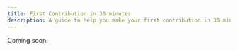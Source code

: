 ```yaml
---
title: First Contribution in 30 minutes
description: A guide to help you make your first contribution in 30 minutes.
---
```


Coming soon.
